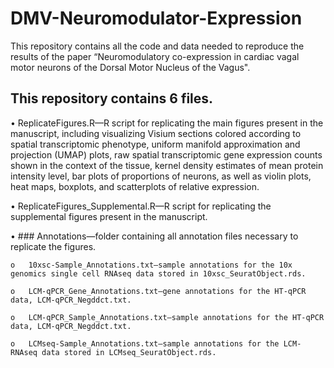 # DMV-Neuromodulator-Expression
This repository contains all the code and data needed to reproduce the results of the paper “Neuromodulatory co-expression in cardiac vagal motor neurons of the Dorsal Motor Nucleus of the Vagus".

## This repository contains 6 files.

•	ReplicateFigures.R—R script for replicating the main figures present in the manuscript, including visualizing Visium sections colored according to spatial transcriptomic phenotype, uniform manifold approximation and projection (UMAP) plots, raw spatial transcriptomic 
  gene expression counts shown in the context of the tissue, kernel density estimates of mean protein intensity level, bar plots of proportions of neurons, as well as violin plots, heat maps, boxplots, and scatterplots of relative expression.

•	ReplicateFigures_Supplemental.R—R script for replicating the supplemental figures present in the manuscript.

•	### Annotations—folder containing all annotation files necessary to replicate the figures.
  
    o	10xsc-Sample_Annotations.txt—sample annotations for the 10x genomics single cell RNAseq data stored in 10xsc_SeuratObject.rds.
  
    o	LCM-qPCR_Gene_Annotations.txt—gene annotations for the HT-qPCR data, LCM-qPCR_Negddct.txt.
  
    o	LCM-qPCR_Sample_Annotations.txt—sample annotations for the HT-qPCR data, LCM-qPCR_Negddct.txt.
  
    o	LCMseq-Sample_Annotations.txt—sample annotations for the LCM-RNAseq data stored in LCMseq_SeuratObject.rds.


